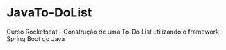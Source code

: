 # JavaTo-DoList
Curso Rocketseat - Construção de uma To-Do List utilizando o framework Spring Boot do Java
